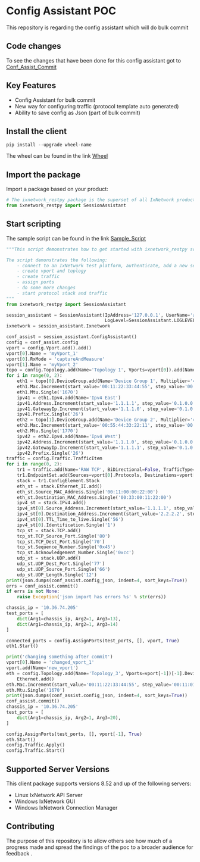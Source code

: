 # Config Assistant POC
This repository is regarding the config assistant which will do bulk commit  

## Code changes
To see the changes that have been done for this config assistant got to [Conf_Assist_Commit](https://github.com/Vibaswan/ixnetwork_restpy/commit/e52b04e6cd8a704ec14b53863802cea070c648ca)
## Key Features
* Config Assistant for bulk commit
* New way for configuring traffic (protocol template auto generated)
* Ability to save config as Json (part of bulk commit)

## Install the client
```
pip install --upgrade wheel-name
```
The wheel can be found in the link [Wheel](wheel)

## Import the package
Import a package based on your product:
```python
# The ixnetwork_restpy package is the superset of all IxNetwork products
from ixnetwork_restpy import SessionAssistant
```


## Start scripting
The sample script can be found in the link [Sample_Script](Sample_Script)
```python
"""This script demonstrates how to get started with ixnetwork_restpy scripting.

The script demonstrates the following:
    - connect to an IxNetwork test platform, authenticate, add a new session and clear the config
    - create vport and toplogy
    - create traffic
    - assign ports
    - do some more changes
    - start protocol stack and traffic  
"""
from ixnetwork_restpy import SessionAssistant

session_assistant = SessionAssistant(IpAddress='127.0.0.1', UserName='admin', Password='admin',
                                     LogLevel=SessionAssistant.LOGLEVEL_INFO, ClearConfig=True)
ixnetwork = session_assistant.Ixnetwork

conf_assist = session_assistant.ConfigAssistant()
config = conf_assist.config
vport = config.Vport.add().add()
vport[0].Name = 'myVport_1'
vport[0].RxMode = 'captureAndMeasure'
vport[1].Name = 'myVport_2'
topo = config.Topology.add(Name='Topology 1', Vports=vport[0]).add(Name='Topology 2', Vports=vport[1])
for i in range(0, 2):
    eth1 = topo[0].DeviceGroup.add(Name='Device Group 1', Multiplier='4').Ethernet.add()
    eth1.Mac.Increment(start_value='00:11:22:33:44:55', step_value='00:11:01:00:00:01')
    eth1.Mtu.Single('1670')
    ipv41 = eth1.Ipv4.add(Name='Ipv4 East')
    ipv41.Address.Increment(start_value='1.1.1.1', step_value='0.1.0.0')
    ipv41.GatewayIp.Increment(start_value='1.1.1.0', step_value='0.1.0.0')
    ipv41.Prefix.Single('26')
    eth2 = topo[1].DeviceGroup.add(Name='Device Group 2', Multiplier='4').Ethernet.add()
    eth2.Mac.Increment(start_value='00:55:44:33:22:11', step_value='00:10:01:00:00:21')
    eth2.Mtu.Single('1770')
    ipv42 = eth2.Ipv4.add(Name='Ipv4 West')
    ipv42.Address.Increment(start_value='1.1.1.0', step_value='0.1.0.0')
    ipv42.GatewayIp.Increment(start_value='1.1.1.1', step_value='0.1.0.0')
    ipv42.Prefix.Single('26')
traffic = config.Traffic.TrafficItem
for i in range(0, 2):
    tr1 = traffic.add(Name='RAW TCP', BiDirectional=False, TrafficType='raw', TrafficItemType='l2L3')
    tr1.EndpointSet.add(Sources=vport[0].Protocols, Destinations=vport[1].Protocols)
    stack = tr1.ConfigElement.Stack
    eth_st = stack.Ethernet_II.add()
    eth_st.Source_MAC_Address.Single('00:11:00:00:22:00')
    eth_st.Destination_MAC_Address.Single('00:33:00:11:22:00')
    ipv4_st = stack.IPv4.add()
    ipv4_st[0].Source_Address.Increment(start_value='1.1.1.1', step_value='0.1.0.1')
    ipv4_st[0].Destination_Address.Increment(start_value='2.2.2.2', step_value='0.1.0.1')
    ipv4_st[0].TTL_Time_to_live.Single('56')
    ipv4_st[0].Identification.Single('1')
    tcp_st = stack.TCP.add()
    tcp_st.TCP_Source_Port.Single('80')
    tcp_st.TCP_Dest_Port.Single('70')
    tcp_st.Sequence_Number.Single('0x45')
    tcp_st.Acknowledgement_Number.Single('0xcc')
    udp_st = stack.UDP.add()
    udp_st.UDP_Dest_Port.Single('77')
    udp_st.UDP_Source_Port.Single('66')
    udp_st.UDP_Length.Single('12')
print(json.dumps(conf_assist.config_json, indent=4, sort_keys=True))
errs = conf_assist.commit()
if errs is not None:
    raise Exception('json import has errors %s' % str(errs))

chassis_ip = '10.36.74.205'
test_ports = [
    dict(Arg1=chassis_ip, Arg2=1, Arg3=13),
    dict(Arg1=chassis_ip, Arg2=1, Arg3=14)
]

connected_ports = config.AssignPorts(test_ports, [], vport, True)
eth1.Start()

print('changing something after commit')
vport[0].Name = 'changed_vport_1'
vport.add(Name='new_vport')
eth = config.Topology.add(Name='Topology_3', Vports=vport[-1])[-1].DeviceGroup.add(Multiplier=5, Name='dg1').\
    Ethernet.add()
eth.Mac.Increment(start_value='00:11:22:33:44:55', step_value='00:11:01:00:00:01')
eth.Mtu.Single('1670')
print(json.dumps(conf_assist.config_json, indent=4, sort_keys=True))
conf_assist.commit()
chassis_ip = '10.36.74.205'
test_ports = [
    dict(Arg1=chassis_ip, Arg2=1, Arg3=20),
]

config.AssignPorts(test_ports, [], vport[-1], True)
eth.Start()
config.Traffic.Apply()
config.Traffic.Start()
```

## Supported Server Versions
This client package supports versions 8.52 and up of the following servers:
* Linux IxNetwork API Server
* Windows IxNetwork GUI
* Windows IxNetwork Connection Manager


## Contributing
The purpose of this repository is to allow others see how much of a progress made and spread the findings of the poc to a broader audience for feedback .
